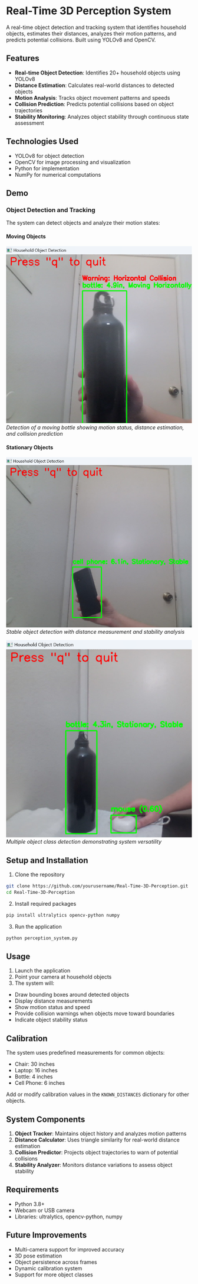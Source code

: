 # Real-Time 3D Perception System

A real-time object detection and tracking system that identifies household objects, estimates their distances, analyzes their motion patterns, and predicts potential collisions. Built using YOLOv8 and OpenCV.

## Features

- **Real-time Object Detection**: Identifies 20+ household objects using YOLOv8
- **Distance Estimation**: Calculates real-world distances to detected objects
- **Motion Analysis**: Tracks object movement patterns and speeds
- **Collision Prediction**: Predicts potential collisions based on object trajectories
- **Stability Monitoring**: Analyzes object stability through continuous state assessment

## Technologies Used

- YOLOv8 for object detection
- OpenCV for image processing and visualization
- Python for implementation
- NumPy for numerical computations

## Demo

### Object Detection and Tracking
The system can detect objects and analyze their motion states:

#### Moving Objects
![Moving Bottle Detection](images/3dperception.png)
*Detection of a moving bottle showing motion status, distance estimation, and collision prediction*

#### Stationary Objects
![Stationary Phone Detection](images/3dperception2.png)
*Stable object detection with distance measurement and stability analysis*

![Stationary Bottle and Mouse Detection](images/3dperception4.png)
*Multiple object class detection demonstrating system versatility*

## Setup and Installation

1. Clone the repository
```bash
git clone https://github.com/yourusername/Real-Time-3D-Perception.git
cd Real-Time-3D-Perception
```

2. Install required packages
```bash
pip install ultralytics opencv-python numpy
```

3. Run the application
```bash
python perception_system.py
```

## Usage

1. Launch the application
2. Point your camera at household objects
3. The system will:
  - Draw bounding boxes around detected objects
  - Display distance measurements
  - Show motion status and speed
  - Provide collision warnings when objects move toward boundaries
  - Indicate object stability status

## Calibration

The system uses predefined measurements for common objects:
- Chair: 30 inches
- Laptop: 16 inches
- Bottle: 4 inches
- Cell Phone: 6 inches

Add or modify calibration values in the `KNOWN_DISTANCES` dictionary for other objects.

## System Components

1. **Object Tracker**: Maintains object history and analyzes motion patterns
2. **Distance Calculator**: Uses triangle similarity for real-world distance estimation
3. **Collision Predictor**: Projects object trajectories to warn of potential collisions
4. **Stability Analyzer**: Monitors distance variations to assess object stability

## Requirements

- Python 3.8+
- Webcam or USB camera
- Libraries: ultralytics, opencv-python, numpy

## Future Improvements

- Multi-camera support for improved accuracy
- 3D pose estimation
- Object persistence across frames
- Dynamic calibration system
- Support for more object classes
